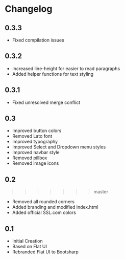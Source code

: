# Changelog

## 0.3.3
 * Fixed compilation issues

## 0.3.2
 * Increased line-height for easier to read paragraphs
 * Added helper functions for text styling

## 0.3.1
 * Fixed unresolved merge conflict

## 0.3
 * Improved button colors
 * Removed Lato font
 * Improved typography
 * Improved Select and Dropdown menu styles
 * Improved navbar style
 * Removed pillbox
 * Removed image icons
  
## 0.2
>>>>>>> master
 * Removed all rounded corners
 * Added branding and modified index.html
 * Added official SSL.com colors

## 0.1
 * Initial Creation
 * Based on Flat UI
 * Rebranded Flat UI to Bootsharp
